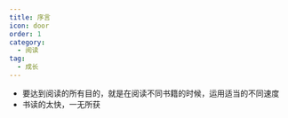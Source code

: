```yaml
---
title: 序言
icon: door
order: 1
category:
  - 阅读
tag:
  - 成长
---
```


* 要达到阅读的所有目的，就是在阅读不同书籍的时候，运用适当的不同速度
* 书读的太快，一无所获